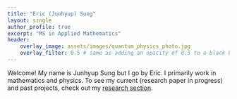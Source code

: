 ```yaml
---
title: "Eric (Junhyup) Sung"
layout: single
author_profile: true
excerpt: "MS in Applied Mathematics"
header:
    overlay_image: assets/images/quantum_physics_photo.jpg
    overlay_filter: 0.5 # same as adding an opacity of 0.5 to a black background
---
```


Welcome! My name is Junhyup Sung but I go by Eric. I primarily work in mathematics and physics. To see my current (research paper in progress) and past projects, check out my [research section](_pages/research.md).